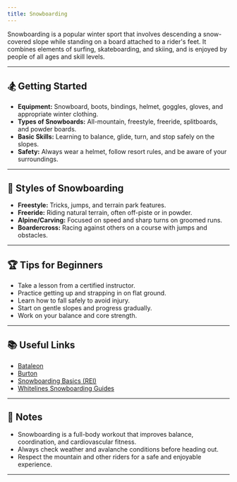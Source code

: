 ```yaml
---
title: Snowboarding
---
```


Snowboarding is a popular winter sport that involves descending a snow-covered slope while standing on a board attached to a rider's feet. It combines elements of surfing, skateboarding, and skiing, and is enjoyed by people of all ages and skill levels.

---

## 🏂 Getting Started

- **Equipment:** Snowboard, boots, bindings, helmet, goggles, gloves, and appropriate winter clothing.
- **Types of Snowboards:** All-mountain, freestyle, freeride, splitboards, and powder boards.
- **Basic Skills:** Learning to balance, glide, turn, and stop safely on the slopes.
- **Safety:** Always wear a helmet, follow resort rules, and be aware of your surroundings.

---

## 🧩 Styles of Snowboarding

- **Freestyle:** Tricks, jumps, and terrain park features.
- **Freeride:** Riding natural terrain, often off-piste or in powder.
- **Alpine/Carving:** Focused on speed and sharp turns on groomed runs.
- **Boardercross:** Racing against others on a course with jumps and obstacles.

---

## 🏆 Tips for Beginners

- Take a lesson from a certified instructor.
- Practice getting up and strapping in on flat ground.
- Learn how to fall safely to avoid injury.
- Start on gentle slopes and progress gradually.
- Work on your balance and core strength.

---

## 📚 Useful Links

- [Bataleon](https://eu.bataleon.com/)
- [Burton](https://www.burton.com/ro/en/home)
- [Snowboarding Basics (REI)](https://www.rei.com/learn/expert-advice/snowboarding-basics.html)
- [Whitelines Snowboarding Guides](https://whitelines.com/)

---

## 📝 Notes

- Snowboarding is a full-body workout that improves balance, coordination, and cardiovascular fitness.
- Always check weather and avalanche conditions before heading out.
- Respect the mountain and other riders for a safe and enjoyable experience.

---
